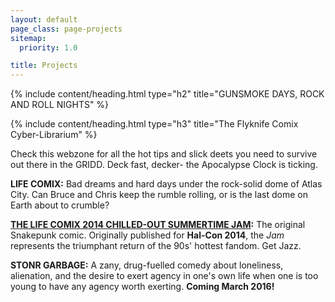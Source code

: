 ```yaml
---
layout: default
page_class: page-projects
sitemap:
  priority: 1.0

title: Projects
---
```



{% include content/heading.html type="h2" title="GUNSMOKE DAYS, ROCK AND ROLL NIGHTS" %}

{% include content/heading.html type="h3" title="The Flyknife Comix Cyber-Librarium" %}

Check this webzone for all the hot tips and slick deets you need to survive out there in the GRIDD. Deck fast, decker-
the Apocalypse Clock is ticking.

**LIFE COMIX:** Bad dreams and hard days under the rock-solid dome of Atlas City. Can Bruce and Chris keep the rumble rolling, or is the last dome on Earth about to crumble?

**[THE LIFE COMIX 2014 CHILLED-OUT SUMMERTIME JAM](/images/comics/2014Jam.pdf):** The original Snakepunk comic. Originally published for **Hal-Con 2014**, the *Jam* represents the triumphant return of the 90s' hottest fandom. Get Jazz.

**STONR GARBAGE:** A zany, drug-fuelled comedy about loneliness, alienation, and the desire to exert agency in one's own life when one is too young to have any agency worth exerting. **Coming March 2016!**
